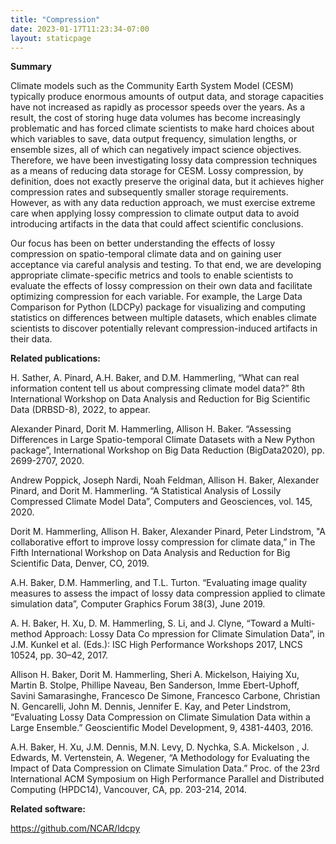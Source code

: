 ```yaml
---
title: "Compression"
date: 2023-01-17T11:23:34-07:00
layout: staticpage
---
```


**Summary**

Climate models such as the Community Earth System Model (CESM)
 typically produce enormous amounts of output data, and storage
 capacities have not increased as rapidly as processor speeds over the
 years. As a result, the cost of storing huge data volumes has become
 increasingly problematic and has forced climate scientists to make
 hard choices about which variables to save, data output frequency,
 simulation lengths, or ensemble sizes, all of which can negatively
 impact science objectives. Therefore, we have been investigating
 lossy data compression techniques as a means of reducing data storage
 for CESM.  Lossy compression, by definition, does not exactly
 preserve the original data, but it achieves higher compression rates
 and subsequently smaller storage requirements. However, as with any
 data reduction approach, we must exercise extreme care when applying
 lossy compression to climate output data to avoid introducing
 artifacts in the data that could affect scientific conclusions.

Our focus has been on better understanding the effects of lossy
 compression on spatio-temporal climate data and on gaining user
 acceptance via careful analysis and testing. To that end, we are
 developing appropriate climate-specific metrics and tools to enable
 scientists to evaluate the effects of lossy compression on their own
 data and facilitate optimizing compression for each variable. For
 example, the  Large Data Comparison for Python (LDCPy) package for visualizing
and computing statistics on differences between multiple datasets,
which enables climate scientists to discover potentially relevant
compression-induced artifacts in their data.

**Related publications:**

H. Sather, A. Pinard, A.H. Baker, and D.M. Hammerling, “What can real information content tell us about compressing climate model data?” 8th International Workshop on Data Analysis and Reduction for Big Scientific Data (DRBSD-8), 2022, to appear.

Alexander Pinard, Dorit M. Hammerling, Allison H. Baker. “Assessing Differences in Large Spatio-temporal Climate Datasets with a New Python package”, International Workshop on Big Data Reduction (BigData2020), pp. 2699-2707, 2020.

Andrew Poppick, Joseph Nardi, Noah Feldman, Allison H. Baker,
Alexander Pinard, and Dorit M. Hammerling. “A Statistical Analysis of
Lossily Compressed Climate Model Data”, Computers and Geosciences,
vol. 145, 2020.

Dorit M. Hammerling, Allison H. Baker, Alexander Pinard, Peter Lindstrom, "A collaborative effort to improve lossy compression for climate data,” in The Fifth International Workshop on Data Analysis and Reduction for Big Scientific Data, Denver, CO, 2019. 

A.H. Baker, D.M. Hammerling, and T.L. Turton. “Evaluating image quality measures to assess the impact of lossy data compression applied to climate simulation data”, Computer Graphics Forum 38(3), June 2019.

A. H. Baker, H. Xu, D. M. Hammerling, S. Li, and J. Clyne, “Toward a
Multi-method Approach: Lossy Data Co
mpression for Climate Simulation Data”, in J.M. Kunkel et al. (Eds.): ISC High Performance Workshops 2017, LNCS 10524, pp. 30–42, 2017.

Allison H. Baker, Dorit M. Hammerling, Sheri A. Mickelson, Haiying Xu,
Martin B. Stolpe, Phillipe Naveau, Ben Sanderson, Imme Ebert-Uphoff,
Savini Samarasinghe, Francesco De Simone, Francesco Carbone, Christian
N. Gencarelli, John M. Dennis, Jennifer E. Kay, and Peter Lindstrom,
“Evaluating Lossy Data Compression on Climate Simulation Data within a
Large Ensemble.”  Geoscientific Model Development, 9, 4381-4403,  2016.

A.H. Baker, H. Xu, J.M. Dennis, M.N. Levy, D. Nychka, S.A. Mickelson
, J. Edwards, M. Vertenstein, A. Wegener, “A Methodology for Evaluating the Impact of Data Compression on Climate Simulation Data.” Proc. of the 23rd International ACM Symposium on High Performance Parallel and Distributed Computing (HPDC14), Vancouver, CA, pp. 203-214, 2014.



**Related software:**

https://github.com/NCAR/ldcpy
